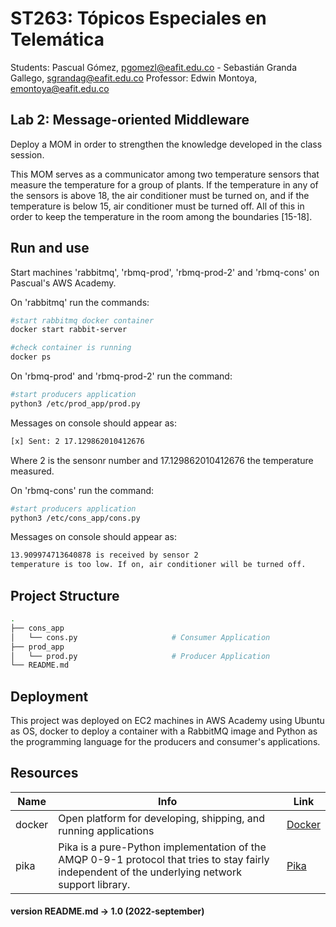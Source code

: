 # ST263: Tópicos Especiales en Telemática
Students: Pascual Gómez, pgomezl@eafit.edu.co - Sebastián Granda Gallego, sgrandag@eafit.edu.co
Professor: Edwin Montoya, emontoya@eafit.edu.co

## Lab 2: Message-oriented Middleware
Deploy a MOM in order to strengthen the knowledge developed in the class session.

This MOM serves as a communicator among two temperature sensors that measure the temperature for a group of plants. If the temperature in any of the sensors is above 18, the air conditioner must be turned on, and if the temperature is below 15, air conditioner must be turned off. All of this in order to keep the temperature in the room among the boundaries [15-18].

## Run and use
Start machines 'rabbitmq', 'rbmq-prod', 'rbmq-prod-2' and 'rbmq-cons' on Pascual's AWS Academy.

On 'rabbitmq' run the commands:
```bash
#start rabbitmq docker container
docker start rabbit-server

#check container is running
docker ps
```

On 'rbmq-prod' and 'rbmq-prod-2' run the command:
```bash
#start producers application
python3 /etc/prod_app/prod.py 
```
Messages on console should appear as:
```bash
[x] Sent: 2 17.129862010412676
```
Where 2 is the sensonr number and 17.129862010412676 the temperature measured.

On 'rbmq-cons' run the command:
```bash
#start producers application
python3 /etc/cons_app/cons.py 
```
Messages on console should appear as:
```bash
13.909974713640878 is received by sensor 2
temperature is too low. If on, air conditioner will be turned off.
```

## Project Structure
 ```bash
.
├── cons_app                                         
│   └── cons.py                     # Consumer Application                                
├── prod_app                        
│   └── prod.py                     # Producer Application         
└── README.md  
```

## Deployment
This project was deployed on EC2 machines in AWS Academy using Ubuntu as OS, docker to deploy a container with a RabbitMQ image and Python as the programming language for the producers and consumer's applications.

## Resources
|Name|Info|Link|
|------|-----------|----|
|docker|Open platform for developing, shipping, and running applications|[Docker](https://www.docker.com)|
|pika|Pika is a pure-Python implementation of the AMQP 0-9-1 protocol that tries to stay fairly independent of the underlying network support library.|[Pika](https://pypi.org/project/pika/)|

#### version README.md -> 1.0 (2022-september)
